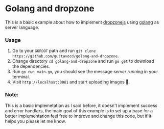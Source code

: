# Golang and dropzone

This is a basic example about how to implement [dropzonejs](http://www.dropzonejs.com) using [golang](https://golang.org/)
as server language.

### Usage

1. Go to your `GOROOT` path and run `git clone https://github.com/gustavocd/golang-and-dropzone`.
2. Change directory `cd golang-and-dropzone` and run `go get` to download the dependencies.
3. Run `go run main.go`, you should see the message *server running* in your terminal.
4. Visit `http://localhost:8081` and start uploading images :dancer:.

### Note:

This is a basic implemetation as I said before, it doesn't implement success and error handlers, the main goal of this example
is to set up a base for a better implementation feel free to improve and change this code, but if it helps you please let me know.